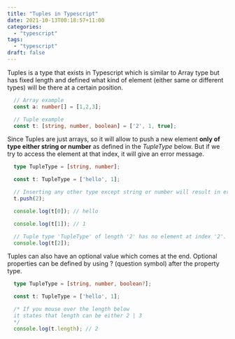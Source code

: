 ```yaml
---
title: "Tuples in Typescript"
date: 2021-10-13T00:18:57+11:00
categories: 
  - "typescript"
tags: 
  - "typescript"
draft: false
---
```


Tuples is a type that exists in Typescript which is similar to Array type but has fixed length and defined what kind of element (either same or different types) will be there at a certain position.

```typescript
  // Array example
  const a: number[] = [1,2,3];

  // Tuple example
  const t: [string, number, boolean] = ['2', 1, true];
```

Since Tuples are just arrays, so it will allow to push a new element **only of type either string or number** as defined in the _TupleType_ below. But if we try to access the element at that index, it will give an error message.

```typescript
  type TupleType = [string, number];

  const t: TupleType = ['hello', 1];

  // Inserting any other type except string or number will result in error
  t.push(2);

  console.log(t[0]); // hello

  console.log(t[1]); // 1

  // Tuple type 'TupleType' of length '2' has no element at index '2'.
  console.log(t[2]);
```

Tuples can also have an optional value which comes at the end. Optional properties can be defined by using ? (question symbol) after the property type.

```typescript
  type TupleType = [string, number, boolean?];

  const t: TupleType = ['hello', 1];

  /* If you mouse over the length below 
  it states that length can be either 2 | 3
  */
  console.log(t.length); // 2
```